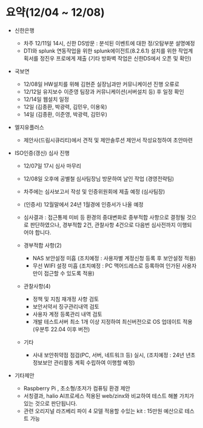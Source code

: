 # 요약(12/04 \~ 12/08)

* 신한은행
    * 차주 12/11일 14시, 신한 DS방문 : 분석된 이벤트에 대한 정/오탐부분 설명예정
    * DTI와 splunk 연동작업을 위한 splunk에이전트(8.2.6.1) 설치를 위한 작업계획서를 정진우 프로에게 제출 (기타 방화벽 작업은 신한DS에서 오픈 및 확인)

* 국보연
    * 12/08일 HW설치를 위해 김현준 실장님과만 커뮤니케이션 진행 오류로
    * 12/12일 유지보수 이준영 팀장과 커뮤니케이션(서버설치 등) 후 일정 확인
    * 12/14일 웹설치 일정 
    * 12일 (김종환, 박광력, 김민우, 이용욱)
    * 14일 (김종환, 이준영, 박광력, 김민우)

* 엘지유플러스
    * 제안사(드림시큐리티)에서 견적 및 제안솔루션 제안서 작성요청하여 초안마련
* ISO인증(갱신) 심사 진행
    * 12/07일 17시 심사 마무리
    * 12/08일 오후에 공별철 심사팀장님 방문하여 날인 작업 (경영전략팀)
    * 차주에는 심사보고서 작성 및 인증위원회에 제출 예정 (심사팀장)
    * (인증서) 12월말에서 24년 1월경에 인증서가 나올 예정
    * 심사결과 : 접근통제 미비 등 환경의 중대변화로 중부적합 사항으로 결정될 것으로 판단하였으나, 
                경부적합 2건, 관찰사항 4건으로 다음번 심사전까지 이행되어야 합니다. 

  * 경부적합 사항(2)
    * NAS 보안설정 미흡 (조치예정 : 사용자별 계정신청 등록 후 보안설정 적용)
    * 무선 WIFI 설정 미흡 (조치예정 : PC 맥어드레스로 등록하여 인가된 사용자만이 접근할 수 있도록 적용)

  * 관찰사항(4)
    * 정책 및 지침 재개정 사항 검토
    * 보안서약서 징구관리내역 검토
    * 사용자 계정 등록관리 내역 검토
    * 개발 테스트서버 최소 1개 이상 지정하여 최신버전으로 OS 업데이트 적용 (우분투 22.04 이후 버전)

  * 기타
    * 사내 보안취약점 점검(PC, 서버, 네트워크 등) 실시, (조치예정 : 24년 년초 정보보안 관리활동 계획 수립하여 이행할 예정)

* 기타제안
  * Raspberry Pi , 초소형/초저가 컴퓨팅 환경 제안
  * 서칭결과, halio AI프로세스 적용된 web/zinx와 비교하여 테스트 해볼 가치가 있는 것으로 판단됩니다.
  * 관련 오리지널 라즈베리 파이 4 모델 적용할 수있는 kit : 15만원 예산으로 테스트 가능